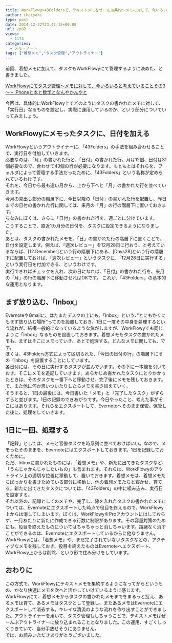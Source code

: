 ```yaml
---
title: WorkFlowy×43Foldersで、テキストメモをぜーんぶ集約～メモに対して、今いろいろと考えていることその4～
author: choiyaki
type: post
date: 2014-12-22T23:43:15+00:00
url: /p82
views:
  - 1174
categories:
  - メモ・ノート
tags: ["着想メモ","タスク管理","アウトライナー"]
---
```

前回、着想メモに加えて、タスクもWorkFlowyにて管理するように決めた、と書きました。

[WorkFlowyにてタスク管理～メモに対して、今いろいろと考えていることその3～ &#8211; iPhoneと本と数学となんやかんやと][1]

今回は、具体的にWorkFlowy上でどのようにタスクの書かれたメモに対して、「実行日」なるものを設定し、実際に運用しているのか、という部分についていってみましょう。

## WorkFlowyにメモったタスクに、日付を加える

WorkFlowyというアウトライナーに、「43Folders」の手法を組み合わせることで、実行日を付加していきます。  
必要なのは、「月」の書かれた行と、「日付」の書かれた行。月は12個、日付は31個必要なので、合わせて43個の行が必要になります。もともとはそれらを、フォルダによって管理する手法だったために、「43Folders」という名称が定められているわけです。  
それを、今日から最も遠い月から、上から下へと「月」の書かれた行を並べていきます。  
<a href="https://www.flickr.com/photos/57988299@N08/16072217521" target="_blank" rel="nofollow"><img src="https://i1.wp.com/farm8.static.flickr.com/7481/16072217521_5f659d4b36.jpg?w=660" alt="" title="スクリーンショット 2014-12-21 14.46.49 by choiyaki, on Flickr" style="border: 1px solid black;" data-recalc-dims="1" /></a>  
今月の見出し部分の階層下に、今日以降の「日付」の書かれた行を配置し、昨日までの日付の書かれた行に関しては、来月の「月」の行の階層下に置いておきます。  
ちなみにぼくは、さらに「日付」の書かれた行を、週ごとに分けています。  
<a href="https://www.flickr.com/photos/57988299@N08/16072217721" target="_blank" rel="nofollow"><img src="https://i2.wp.com/farm9.static.flickr.com/8672/16072217721_582c77c37d.jpg?w=660" alt="" title="スクリーンショット 2014-12-21 14.47.15 by choiyaki, on Flickr" style="border: 1px solid black;" data-recalc-dims="1" /></a>  
<a href="https://www.flickr.com/photos/57988299@N08/16074146135" target="_blank" rel="nofollow"><img src="https://i1.wp.com/farm8.static.flickr.com/7557/16074146135_bcaca9c4c1.jpg?w=660" alt="" title="スクリーンショット 2014-12-21 14.47.37 by choiyaki, on Flickr" style="border: 1px solid black;" data-recalc-dims="1" /></a>  
こうすることで、直近1カ月分の日付を、タスクに設定できるようになりました。  
あとは、タスクの書かれたメモを、「日」の書かれた行の階層下に置くことで、日付を設定します。例えば、「週次レビュー」を12月28日に行おう、と考えているならば、[12.December]という行の階層下にある、[Days28]という行の階層下に配置しておけば、「週次レビュー」というタスクに、「12月28日に実行する」という実行日を付加できる、というわけです。  
<a href="https://www.flickr.com/photos/57988299@N08/15886865700" target="_blank" rel="nofollow"><img src="https://i1.wp.com/farm9.static.flickr.com/8598/15886865700_9749bb0c5c.jpg?w=660" alt="" title="スクリーンショット 2014-12-21 14.48.03 by choiyaki, on Flickr" style="border: 1px solid black;" data-recalc-dims="1" /></a>  
実行できればチェックを入れ、次の日になれば、「日付」の書かれた行を、来月の「月」の行の階層下に移動させればOKです。 これが、「43Folders」の基本的な運用となります。

## まず放り込む、「Inbox」

EvernoteやGmailに、はたまたデスクの上にも、「Inbox」という、”とにもかくにもまず放り込む場所”ってのを設置しておき、1日に一度その中身を処理するという流れが、結構一般的になっているような気がしますが、WorkFlowyでも同じように「Inbox」なるものを設置しておきます。着想メモもタスクの書かれたメモも、まずはそこにメモっていき、あとで処理する。どんなメモに関しても、です。  
ぼくは、43Folders方式によって区切られた、「今日の日付の行」の階層下にその「Inbox」を設置することにしています。  
各日付には、その日に実行するタスクが並んでいます。その下に一本線を引いておき、そこにメモを追記していきます。あらかじめ書かれたタスクにとりかかったときは、そのタスクを一番下へと移動させ、完了後にメモを残しておきます。で、また他に何か思いついたりしたらメモを書き加えていく。  
<a href="https://www.flickr.com/photos/57988299@N08/16085905705" target="_blank" rel="nofollow"><img src="https://i1.wp.com/farm8.static.flickr.com/7514/16085905705_ac2d24b8aa.jpg?w=660" alt="" title="スクリーンショット 2014-12-23 17.20.34 by choiyaki, on Flickr" style="border: 1px solid black;" data-recalc-dims="1" /></a>  
そうすると、1日の最後には、今日書いた「メモ」と「完了したタスク」がずらずらと並びます。1日の記録のできあがりです。今日やったこと、考えた事がそこにはあります。それらをエクスポートして、Evernoteへそのまま保管。保管した後に、処理をしていきます。

## 1日に一回、処理する

「記録」としては、メモと官僚タスクを時系列に並べておけばいい。なので、メモったそのままを、Eevrnoteにはエクスポートしておきます。1日を記録しておくために。  
ただ、Inboxに書かれたものには、「着想メモ」や、新たに出てきたタスクなど、「うんじゃかんじゃしたいもの」も含まれます。それらは、WorkFlowyのアウトライン上の適切な位置に移動して、置いておきます。着想メモは、着想メモたちばっかりを書きためている部分に移動し、他の着想メモたちと寝かせ、育てる。新たに出てきたタスクについては、「43Folders」の中に組み込み、実行日を設定する。  
それ以外の、記録としてのメモや、完了し、線を入れたタスクの書かれたメモについては、Evernoteにエクスポートした時点で役目を終えるので、WorkFlowy上からは消してしまいます。ぼくは、WorkFlowyをProアカウントにはしておらず、一月あたりに新たに作成できる行数に制限があります。その容量対策のためにも、役目を終えたものについてはちゃちゃっと消しちゃいます。躊躇なく消すことができるのは、Evernoteにエクスポートしているからに他なりません。  
WorkFlowyには、「着想メモ」や、まだ完了されていないタスクなどの、アクティブなメモを残しておき、役目を終えたものはEvernoteへエクスポート、WorkFlowy上からは削除、という形で住み分けをしています。

## おわりに

この方式で、WorkFlowyにテキストメモを集約するようになってからというもの、かなり快適にメモを次へと活かしていけているように感じます。WorkFlowyにて、着想メモからタスクの書かれたメモまでをまるっと捉え、あるメモは育て、あるメモはタスクとして登録し、またあるメモはEvernoteにエクスポートして消去する。キレイな清流のような流れを作り出すことができました。アウトライナーを用いて、タスク管理もしちゃうことで、テキストメモはぜーんぶアウトライナーに放り込まれることとなりました。この運用、すごくしっくりきていて、当分手放せそうにありません。  
では、お読みいただきありがとうございました。

 [1]: https://choiyaki.com/?p=82 "WorkFlowyにてタスク管理～メモに対して、今いろいろと考えていることその3～ - iPhoneと本と数学となんやかんやと"